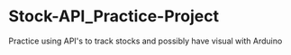 # Stock-API_Practice-Project
Practice using API's to track stocks and possibly have visual with Arduino 
